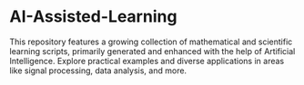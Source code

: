 # AI-Assisted-Learning
This repository features a growing collection of mathematical and scientific learning scripts, primarily generated and enhanced with the help of Artificial Intelligence. Explore practical examples and diverse applications in areas like signal processing, data analysis, and more.
